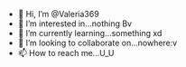 - 👋 Hi, I’m @Valeria369
- 👀 I’m interested in...nothing Bv
- 🌱 I’m currently learning...something xd
- 💞️ I’m looking to collaborate on...nowhere:v
- 📫 How to reach me...U_U

<!---
Valeria369/Valeria369 is a ✨ special ✨ repository because its `README.md` (this file) appears on your GitHub profile.
You can click the Preview link to take a look at your changes.
--->
